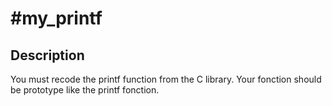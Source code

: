 #my_printf
==========

## Description

You must recode the printf function from the C library.
Your fonction should be prototype like the printf fonction.